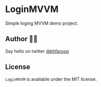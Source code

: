 # LoginMVVM
Simple loging MVVM demo project.

## Author 🙏🏻

Say hello on twitter [@khfarooq](https://twitter.com/khfarooq)

## License

`LoginMVVM` is available under the MIT license.

